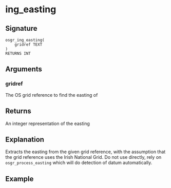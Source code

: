 # ing_easting

## Signature
    osgr_ing_easting(
        gridref TEXT
    )
    RETURNS INT

## Arguments

### gridref
The OS grid reference to find the easting of

## Returns
An integer representation of the easting

## Explanation
Extracts the easting from the given grid reference, with the assumption that the grid reference uses the Irish National Grid. Do not use directly, rely on `osgr_process_easting` which will do detection of datum automatically.

## Example